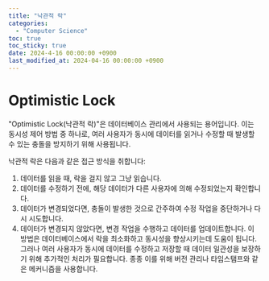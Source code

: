 ```yaml
---
title: "낙관적 락"
categories:
  - "Computer Science"
toc: true
toc_sticky: true
date: 2024-4-16 00:00:00 +0900
last_modified_at: 2024-04-16 00:00:00 +0900
---
```

# Optimistic Lock


"Optimistic Lock(낙관적 락)"은 데이터베이스 관리에서 사용되는 용어입니다. 이는 동시성 제어 방법 중 하나로, 여러 사용자가 동시에 데이터를 읽거나 수정할 때 발생할 수 있는 충돌을 방지하기 위해 사용됩니다.

낙관적 락은 다음과 같은 접근 방식을 취합니다:

1. 데이터를 읽을 때, 락을 걸지 않고 그냥 읽습니다.
2. 데이터를 수정하기 전에, 해당 데이터가 다른 사용자에 의해 수정되었는지 확인합니다.
3. 데이터가 변경되었다면, 충돌이 발생한 것으로 간주하여 수정 작업을 중단하거나 다시 시도합니다.
4. 데이터가 변경되지 않았다면, 변경 작업을 수행하고 데이터를 업데이트합니다.
이 방법은 데이터베이스에서 락을 최소화하고 동시성을 향상시키는데 도움이 됩니다. 그러나 여러 사용자가 동시에 데이터를 수정하고 저장할 때 데이터 일관성을 보장하기 위해 추가적인 처리가 필요합니다. 종종 이를 위해 버전 관리나 타임스탬프와 같은 메커니즘을 사용합니다.